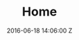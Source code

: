 ---
title: Home
date: 2016-06-18 14:06:00 Z
sections:
- title: Instagram photos sent to grandma's postbox
  content: |-
    Stay in touch with the non-digitals in your life by letting Little Lilly transform your favorite Instagram photos into printed letters.
  actions:
    - Learn more
    - Sign me up
  type: hero
- title: How does it work?
  content: |-
    Each month Little Lilly transform your favorite photos into a letter. She also prints and ships the letter(s) for you.

    All you need to do is let her know which photos are your favorites. You do this by including #lillygram in the caption or adding #lillygram as a comment.
  actions:
  - Get started
layout: base
---
